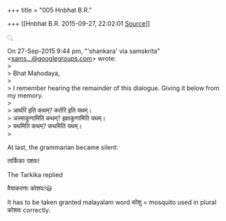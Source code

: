 +++
title = "005 Hnbhat B.R."

+++
[[Hnbhat B.R.	2015-09-27, 22:02:01 [Source](https://groups.google.com/g/samskrita/c/zWs5Ucc0gT8)]]



्

  
On 27-Sep-2015 9:44 pm, "'shankara' via samskrita" \<[sams...@googlegroups.com]()\> wrote:  
\>  
\> Bhat Mahodaya,  
\>  
\> I remember hearing the remainder of this dialogue. Giving it below from my memory.  
\>  
\> आर्थरि इति कथम्? कर्तरि इति यथम्।  
\> अस्माकूणामिति कथम्? इक्षाकूणामिति यथम्।  
\> यथमिति कथम्? कथमिति यथम्।  
\>

At last, the grammarian became silent:

तार्किकाः पशवः!

The Tarkika replied

वैयाकरणाः कोशवः!😃

It has to be taken granted malayalam word कोशु = mosquito used in plural कोशवः correctly.

